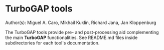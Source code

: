 # TurboGAP tools

Author(s): Miguel A. Caro, Mikhail Kuklin, Richard Jana, Jan Kloppenburg

The TurboGAP tools provide pre- and post-processing aid complementing the
main **TurboGAP** functionalities. See README.md files inside subdirectories
for each tool's documentation.

